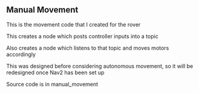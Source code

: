 ## Manual Movement
This is the movement code that I created for the rover

This creates a node which posts controller inputs into a topic

Also creates a node which listens to that topic and moves motors accordingly

This was designed before considering autonomous movement, so it will be redesigned once Nav2 has been set up


Source code is in manual_movement
